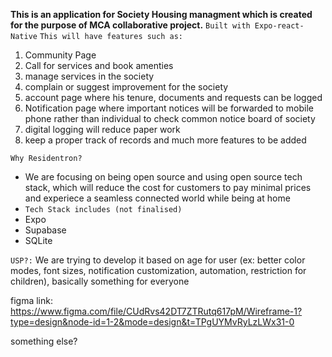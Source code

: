 **This is an application for Society Housing managment which is created for the purpose of MCA collaborative project.**
`Built with Expo-react-Native`
`This will have features such as:`

1. Community Page
2. Call for services and book amenties
3. manage services in the society
4. complain or suggest improvement for the society
5. account page where his tenure, documents and requests can be logged
6. Notification page where important notices will be forwarded to mobile phone rather than individual to check common notice board of society
7. digital logging will reduce paper work
8. keep a proper track of records
   and much more features to be added

`Why Residentron?`

- We are focusing on being open source and using open source tech stack, which will reduce the cost for customers to pay minimal prices and experiece a seamless connected world while being at home
- `Tech Stack includes (not finalised)`
- Expo
- Supabase
- SQLite

`USP?:`
We are trying to develop it based on age for user (ex: better color modes, font sizes, notification customization, automation, restriction for children), basically something for everyone

figma link:
https://www.figma.com/file/CUdRvs42DT7ZTRutq617pM/Wireframe-1?type=design&node-id=1-2&mode=design&t=TPgUYMvRyLzLWx31-0


something else?